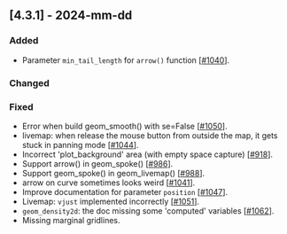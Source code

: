 ## [4.3.1] - 2024-mm-dd

### Added
- Parameter `min_tail_length` for `arrow()` function [[#1040](https://github.com/JetBrains/lets-plot/issues/1040)].

### Changed
      
### Fixed
- Error when build geom_smooth() with se=False [[#1050](https://github.com/JetBrains/lets-plot/issues/1050)].
- livemap: when release the mouse button from outside the map, it gets stuck in panning mode [[#1044](https://github.com/JetBrains/lets-plot/issues/1044)].
- Incorrect 'plot_background' area (with empty space capture) [[#918](https://github.com/JetBrains/lets-plot/issues/918)].
- Support arrow() in geom_spoke() [[#986](https://github.com/JetBrains/lets-plot/issues/986)].
- Support geom_spoke() in geom_livemap() [[#988](https://github.com/JetBrains/lets-plot/issues/988)].
- arrow on curve sometimes looks weird [[#1041](https://github.com/JetBrains/lets-plot/issues/1041)].
- Improve documentation for parameter `position` [[#1047](https://github.com/JetBrains/lets-plot/issues/1047)].
- Livemap: `vjust` implemented incorrectly [[#1051](https://github.com/JetBrains/lets-plot/issues/1051)].
- `geom_density2d`: the doc missing some 'computed' variables [[#1062](https://github.com/JetBrains/lets-plot/issues/1062)].
- Missing marginal gridlines.